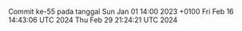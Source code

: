 Commit ke-55 pada tanggal Sun Jan 01 14:00 2023 +0100
Fri Feb 16 14:43:06 UTC 2024
Thu Feb 29 21:24:21 UTC 2024
